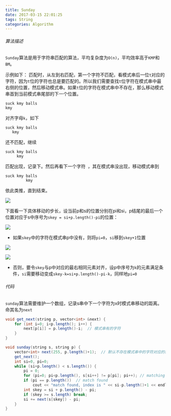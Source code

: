 ```yaml
---
title: Sunday
date: 2017-03-15 22:01:25
tags: String
categories: Algorithm
---
```


###### 算法描述
`Sunday`算法是用于字符串匹配的算法，平均复杂度为`O(n)`，平均效率高于`KMP`和`BM`。

示例如下：
匹配时，从左到右匹配，第一个字符不匹配，看模式串后一位`t`对应的字符，因为`t`位的字符也总是要匹配的。所以我们需要查找`t`位字符在模式串中最右侧的位置，然后移动模式串。如果`t`位的字符在模式串中不存在，那么移动模式串首到当前模式串尾部的下一个位置。

    suck kmy balls
    kmy

对齐字母`k`，如下

    suck kmy balls
       kmy

还不匹配，继续

    suck kmy balls
         kmy

匹配出现，记录下。然后再看下一个字符` `，其在模式串没出现，移动模式串到

    suck kmy balls
             kmy

依此类推，直到结束。

![](http://ww1.sinaimg.cn/large/9bcfe727ly1fdoevubjcbj216o0djgm5)

下面看一下具体移动的步长，设当前p和s的位置分别在pi和si，p结尾的最后一个位置对应于s中序号为`skey = si+p.length()-pi`的位置：

![](http://ww1.sinaimg.cn/large/9bcfe727ly1fdof40xqgpj21e60dkwf1)

- 如果`skey`中的字符在模式串p中没有，则将`pi=0`，`si`移到`skey+1`位置

![](http://ww1.sinaimg.cn/large/9bcfe727ly1fdoezdgengj21a10ea0ta)

![](http://ww1.sinaimg.cn/large/9bcfe727ly1fdof5yzhjkj219x0duzkt)

- 否则，要令`skey`与p中对应的最右相同元素对齐，设p中序号为`k`的元素满足条件，`si`需要移动变成`skey-k=si+p.length()-pi-k`，同样地`pi=0`

###### 代码
`sunday`算法需要维护一个数组，记录s串中下一个字符为x时模式串移动的距离。命其名为`next`
```java
void get_next(string p, vector<int> &next) {
    for (int i=0; i<p.length(); i++) {
        next[p[i]] = p.length()-i;  // 模式串有的字符
    }
}

void sunday(string s, string p) {
    vector<int> next(255, p.length()+1);  // 默认不存在模式串中的字符对应的移动长度为p.length()+1
    get_next();
    int si=0, pi=0;
    while (si+p.length() < s.length()) {
        pi = 0;
        for (pi=0; pi<p.length(), s[si++] != p[pi]; pi++); // matching
        if (pi == p.length())  // match found
            cout << "match found, index is " << si-p.length()+1 << endl;
        int skey = si + p.length() - pi;
        if (skey >= s.length) break;
        si += next(s[skey]) - pi;
    }
}
```

